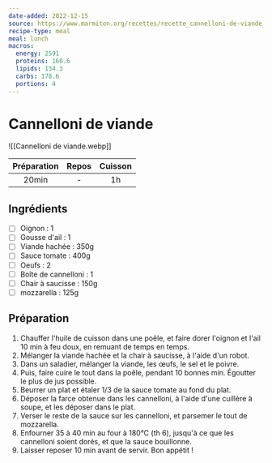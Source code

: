 ```yaml
---
date-added: 2022-12-15
source: https://www.marmiton.org/recettes/recette_cannelloni-de-viande_45211.aspx
recipe-type: meal
meal: lunch
macros:
  energy: 2591
  proteins: 160.6
  lipids: 134.3
  carbs: 178.6
  portions: 4
---
```


# Cannelloni de viande

![[Cannelloni de viande.webp]]

| Préparation | Repos | Cuisson |
|:-----------:|:-----:|:-------:|
|    20min    |   -   |   1h    |

## Ingrédients

- [ ] Oignon : 1
- [ ] Gousse d'ail : 1
- [ ] Viande hachée : 350g
- [ ] Sauce tomate : 400g
- [ ] Oeufs : 2
- [ ] Boîte de cannelloni : 1
- [ ] Chair à saucisse : 150g
- [ ] mozzarella : 125g

## Préparation

1. Chauffer l'huile de cuisson dans une poêle, et faire dorer l'oignon et l'ail 10 min à feu doux, en remuant de temps en temps.
2. Mélanger la viande hachée et la chair à saucisse, à l'aide d'un robot.
3. Dans un saladier, mélanger la viande, les œufs, le sel et le poivre.
4. Puis, faire cuire le tout dans la poêle, pendant 10 bonnes min. Égoutter le plus de jus possible.
5. Beurrer un plat et étaler 1/3 de la sauce tomate au fond du plat.
6. Déposer la farce obtenue dans les cannelloni, à l'aide d'une cuillère à soupe, et les déposer dans le plat.
7. Verser le reste de la sauce sur les cannelloni, et parsemer le tout de mozzarella.
8. Enfourner 35 à 40 min au four à 180°C (th 6), jusqu'à ce que les cannelloni soient dorés, et que la sauce bouillonne.
9. Laisser reposer 10 min avant de servir. Bon appétit !
